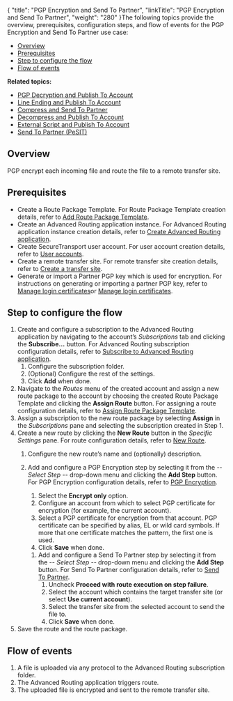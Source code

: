 {
    "title": "PGP Encryption and Send To Partner",
    "linkTitle": "PGP Encryption and Send To Partner",
    "weight": "280"
}The following topics provide the overview, prerequisites, configuration steps, and flow of events for the PGP Encryption and Send To Partner use case:

-   <a href="#Overview" class="MCXref xref">Overview</a>
-   <a href="#Prerequi" class="MCXref xref">Prerequisites</a>
-   <a href="#Step" class="MCXref xref">Step to configure the flow</a>
-   <a href="#Flow" class="MCXref xref">Flow of events</a>

**Related topics:**

-   <a href="../c_st_pgp_decryption_publish_to_account" class="MCXref xref">PGP Decryption and Publish To Account</a>
-   <a href="../c_st_line_ending_publish_to_account" class="MCXref xref">Line Ending and Publish To Account</a>
-   <a href="../c_st_compress_send_to_partner" class="MCXref xref">Compress and Send To Partner</a>
-   <a href="../c_st_decompress_publish_to_account" class="MCXref xref">Decompress and Publish To Account</a>
-   <a href="../c_st_external_script_send_to_partnet" class="MCXref xref">External Script and Publish To Account</a>
-   <a href="../c_st_send_to_partner_pesit" class="MCXref xref">Send To Partner (PeSIT)</a>

<span id="Overview"></span>

## Overview

PGP encrypt each incoming file and route the file to a remote transfer site.

<span id="Prerequi"></span>

## Prerequisites

-   Create a Route Package Template. For Route Package Template creation details, refer to <a href="../../../c_st_configuration/t_st_manage_route_package_templates#Add" class="MCXref xref">Add Route Package Template</a>.
-   Create an <span class="mc-variable my_project_variables.Advanced_Routing variable">Advanced Routing</span> application instance. For <span class="mc-variable my_project_variables.Advanced_Routing variable">Advanced Routing</span> application instance creation details, refer to <a href="../../../c_st_configuration/t_st_create_advanced_routing_application" class="MCXref xref">Create Advanced Routing application</a>.
-   Create <span class="mc-variable suite_variables.SecureTransportName variable">SecureTransport</span> user account. For user account creation details, refer to <a href="../../../../accounts/useraccounts" class="MCXref xref">User accounts</a>.
-   Create a remote transfer site.
    For remote transfer site creation details, refer to <a href="../../../../accounts/transfersites/t_st_transfersites#Create" class="MCXref xref">Create a transfer site</a>.
-   Generate or import a Partner PGP key which is used for encryption. For instructions on generating or importing a partner PGP key, refer to <a href="../../../../accounts/c_st_usercertificates/t_st_usercertificates#Generate" class="MCXref xref">Manage login certificates</a>or <a href="../../../../accounts/c_st_usercertificates/t_st_usercertificates#Import4" class="MCXref xref">Manage login certificates</a>.

<span id="Step"></span>

## Step to configure the flow

1.  Create and configure a subscription to the <span class="mc-variable my_project_variables.Advanced_Routing variable">Advanced Routing</span> application by navigating to the account’s *Subscriptions* tab and clicking the **Subscribe…** button. For <span class="mc-variable my_project_variables.Advanced_Routing variable">Advanced Routing</span> subscription configuration details, refer to <a href="../../../c_st_configuration/t_st_subscribe_advanced_routing_application" class="MCXref xref">Subscribe to Advanced Routing application</a>.
    1.  Configure the subscription folder.
    2.  (Optional) Configure the rest of the settings.
    3.  Click **Add** when done.
2.  Navigate to the *Routes* menu of the created account and assign a new route package to the account by choosing the created Route Package Template and clicking the **Assign Route** button. For assigning a route configuration details, refer to <a href="../../../c_st_configuration/t_st_assign_route_package_template" class="MCXref xref">Assign Route Package Template</a>.
3.  Assign a subscription to the new route package by selecting **Assign** in the *Subscriptions* pane and selecting the subscription created in Step 1.
4.  Create a new route by clicking the **New Route** button in the *Specific Settings* pane. For route configuration details, refer to <a href="../../../c_st_configuration/t_st_manage_routes#New" class="MCXref xref">New Route</a>.
    1.  Configure the new route’s name and (optionally) description.
    2.  Add and configure a PGP Encryption step by selecting it from the *-- Select Step --* drop-down menu and clicking the **Add Step** button. For PGP Encryption configuration details, refer to <a href="../../../c_st_route_step_transformations/t_st_pgp_encryption" class="MCXref xref">PGP Encryption</a>.
        1.  Select the **Encrypt only** option.
        2.  Configure an account from which to select PGP certificate for encryption (for example, the current account).
        3.  Select a PGP certificate for encryption from that account. PGP certificate can be specified by alias, EL or wild card symbols. If more that one certificate matches the pattern, the first one is used.
        4.  Click **Save** when done.

        <!-- -->

        1.  Add and configure a Send To Partner step by selecting it from the *-- Select Step --* drop-down menu and clicking the **Add Step** button. For Send To Partner configuration details, refer to <a href="../../../c_st_route_steps/t_st_send_to_partner" class="MCXref xref">Send To Partner</a>.
            1.  Uncheck **Proceed with route execution on step failure**.
            2.  Select the account which contains the target transfer site (or select **Use current account**).
            3.  Select the transfer site from the selected account to send the file to.
            4.  Click **Save** when done.
5.  Save the route and the route package.

<span id="Flow"></span>

## Flow of events

1.  A file is uploaded via any protocol to the <span class="mc-variable my_project_variables.Advanced_Routing variable">Advanced Routing</span> subscription folder.
2.  The <span class="mc-variable my_project_variables.Advanced_Routing variable">Advanced Routing</span> application triggers route.
3.  The uploaded file is encrypted and sent to the remote transfer site.
